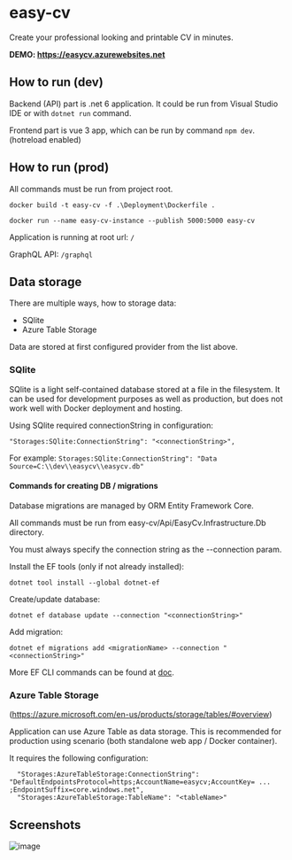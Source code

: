 # easy-cv
Create your professional looking and printable CV in minutes.

**DEMO: https://easycv.azurewebsites.net**

## How to run (dev)

Backend (API) part is .net 6 application. It could be run from Visual Studio IDE or with `dotnet run` command.

Frontend part is vue 3 app, which can be run by command `npm dev`. (hotreload enabled)

## How to run (prod)

All commands must be run from project root.

```
docker build -t easy-cv -f .\Deployment\Dockerfile .
```

```
docker run --name easy-cv-instance --publish 5000:5000 easy-cv
```

Application is running at root url: `/`

GraphQL API: `/graphql`

## Data storage
There are multiple ways, how to storage data:
- SQlite
- Azure Table Storage

Data are stored at first configured provider from the list above.

### SQlite

SQlite is a light self-contained database stored at a file in the filesystem. 
It can be used for development purposes as well as production, but does not work well with Docker deployment and hosting.

Using SQlite required connectionString in configuration:

```
"Storages:SQlite:ConnectionString": "<connectionString>",
```

For example: `Storages:SQlite:ConnectionString": "Data Source=C:\\dev\\easycv\\easycv.db"`

#### Commands for creating DB / migrations
Database migrations are managed by ORM Entity Framework Core.

All commands must be run from easy-cv/Api/EasyCv.Infrastructure.Db directory.

You must always specify the connection string as the --connection param.

Install the EF tools (only if not already installed):
```
dotnet tool install --global dotnet-ef
```

Create/update database:
```
dotnet ef database update --connection "<connectionString>"
```

Add migration:
```
dotnet ef migrations add <migrationName> --connection "<connectionString>"
```

More EF CLI commands can be found at [doc](https://learn.microsoft.com/en-us/ef/core/cli/dotnet).

### Azure Table Storage
(https://azure.microsoft.com/en-us/products/storage/tables/#overview)

Application can use Azure Table as data storage. This is recommended for production using scenario (both standalone web app / Docker container).

It requires the following configuration:

```
  "Storages:AzureTableStorage:ConnectionString": "DefaultEndpointsProtocol=https;AccountName=easycv;AccountKey= ... ;EndpointSuffix=core.windows.net",
  "Storages:AzureTableStorage:TableName": "<tableName>"
```

## Screenshots

![image](https://user-images.githubusercontent.com/28567403/197527180-c10ab4c9-b365-4c52-9d65-f86f9cc517e5.png)

